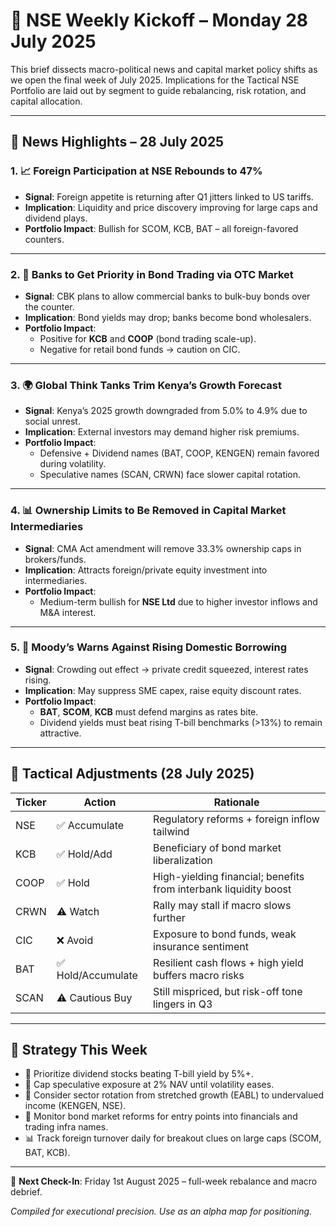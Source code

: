 # 📆 NSE Weekly Kickoff – Monday 28 July 2025

This brief dissects macro-political news and capital market policy shifts as we open the final week of July 2025. Implications for the Tactical NSE Portfolio are laid out by segment to guide rebalancing, risk rotation, and capital allocation.

---

## 📰 News Highlights – 28 July 2025

### 1. 📈 **Foreign Participation at NSE Rebounds to 47%**
- **Signal**: Foreign appetite is returning after Q1 jitters linked to US tariffs.
- **Implication**: Liquidity and price discovery improving for large caps and dividend plays.
- **Portfolio Impact**: Bullish for SCOM, KCB, BAT – all foreign-favored counters.

---

### 2. 🏦 **Banks to Get Priority in Bond Trading via OTC Market**
- **Signal**: CBK plans to allow commercial banks to bulk-buy bonds over the counter.
- **Implication**: Bond yields may drop; banks become bond wholesalers.
- **Portfolio Impact**:
  - Positive for **KCB** and **COOP** (bond trading scale-up).
  - Negative for retail bond funds → caution on CIC.

---

### 3. 🌍 **Global Think Tanks Trim Kenya’s Growth Forecast**
- **Signal**: Kenya’s 2025 growth downgraded from 5.0% to 4.9% due to social unrest.
- **Implication**: External investors may demand higher risk premiums.
- **Portfolio Impact**:
  - Defensive + Dividend names (BAT, COOP, KENGEN) remain favored during volatility.
  - Speculative names (SCAN, CRWN) face slower capital rotation.

---

### 4. 📊 **Ownership Limits to Be Removed in Capital Market Intermediaries**
- **Signal**: CMA Act amendment will remove 33.3% ownership caps in brokers/funds.
- **Implication**: Attracts foreign/private equity investment into intermediaries.
- **Portfolio Impact**:
  - Medium-term bullish for **NSE Ltd** due to higher investor inflows and M&A interest.

---

### 5. 🏦 **Moody’s Warns Against Rising Domestic Borrowing**
- **Signal**: Crowding out effect → private credit squeezed, interest rates rising.
- **Implication**: May suppress SME capex, raise equity discount rates.
- **Portfolio Impact**:
  - **BAT**, **SCOM**, **KCB** must defend margins as rates bite.
  - Dividend yields must beat rising T-bill benchmarks (>13%) to remain attractive.

---

## 🧠 Tactical Adjustments (28 July 2025)

| Ticker | Action           | Rationale                                                                   |
|--------|------------------|----------------------------------------------------------------------------|
| NSE    | ✅ Accumulate     | Regulatory reforms + foreign inflow tailwind                              |
| KCB    | ✅ Hold/Add       | Beneficiary of bond market liberalization                                 |
| COOP   | ✅ Hold           | High-yielding financial; benefits from interbank liquidity boost          |
| CRWN   | ⚠️ Watch          | Rally may stall if macro slows further                                     |
| CIC    | ❌ Avoid          | Exposure to bond funds, weak insurance sentiment                           |
| BAT    | ✅ Hold/Accumulate| Resilient cash flows + high yield buffers macro risks                     |
| SCAN   | ⚠️ Cautious Buy   | Still mispriced, but risk-off tone lingers in Q3                          |

---

## 📌 Strategy This Week

- 🧮 Prioritize dividend stocks beating T-bill yield by 5%+.
- 🛑 Cap speculative exposure at 2% NAV until volatility eases.
- 🔄 Consider sector rotation from stretched growth (EABL) to undervalued income (KENGEN, NSE).
- 💬 Monitor bond market reforms for entry points into financials and trading infra names.
- 📊 Track foreign turnover daily for breakout clues on large caps (SCOM, BAT, KCB).

---

📅 **Next Check-In**: Friday 1st August 2025 – full-week rebalance and macro debrief.

_Compiled for executional precision. Use as an alpha map for positioning._
